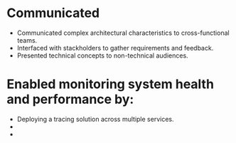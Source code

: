 # Communicated

-   Communicated complex architectural characteristics to cross-functional teams.
-   Interfaced with stackholders to gather requirements and feedback.
-   Presented technical concepts to non-technical audiences.

# Enabled monitoring system health and performance by:

-   Deploying a tracing solution across multiple services.
-
-

